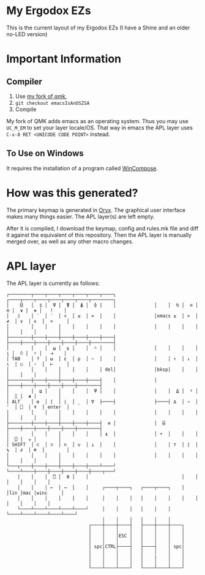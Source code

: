 # My Ergodox EZs

This is the current layout of my Ergodox EZs (I have a Shine and an older no-LED version)

# Important Information

## Compiler

1. Use [my fork of qmk](https://github.com/chewxy/qmk_firmware),
2. `git checkout emacsIsAnOSZSA`
3. Compile

My fork of QMK adds emacs as an operating system. Thus you may use `UC_M_EM` to set your layer locale/OS. That way in emacs the APL layer uses `C-x-8 RET <UNICODE CODE POINT>`  instead.

## To Use on Windows

It requires the installation of a program called [WinCompose](http://wincompose.info/).

# How was this generated?

The primary keymap is generated in [Oryx](https://configure.zsa.io). The graphical user interface makes many things easier. The APL layer(s) are left empty.

After it is compiled, I download the keymap, config and rules.mk file  and diff it against the equivalent of this repository. Then the APL layer is manually merged over, as well as any other macro changes.

# APL layer

The APL layer is currently as follows:

```
┌────────┬────┬────┬────┬────┬────┬────┐              ┌────┬────┬────┬────┬────┬────┬────────┐
│    ⌺   │  ⌶ │  ⍫ │  ⍒ │  ⍋ │  ⌽ │    │              │    │  ⍉ │  ⊖ │  ⍟ │  ⍱ │  ⍲ │   !    │
│   ◊    │ ¨  │ ¯  │ <  │ ≤  │ =  │    │              │emacs ≥  │ >  │ ≠  │ ∨  │ ∧  │  ×     │
│        │    │    │    │    │    │    │              │    │    │    │    │    │    │        │
├────────┼────┼────┼────┼────┼────┼────┤              ├────┼────┼────┼────┼────┼────┼────────┤
│        │    │  ⍹ │  ⍷ │    │  ⍨ │    │              │    │    │    │  ⍸ │  ⍥ │  ⍣ │   ⊣    │
│ TAB    │ ?  │ ⍵  │ ε  │ ⍴  │ ~  │    │              │    │ ↑  │ ↓  │ ⍳  │ ○  │ ⋆  │  ⊢     │
│        │    │    │    │    │    │ del│              │bksp│    │    │    │    │    │        │
├────────┼────┼────┼────┼────┼────┤    │              │    ├────┼────┼────┼────┼────┼────────┤
│        │  ⍶ │    │    │    │  ⍫ │    │              │    │  ⍙ │  ⍤ │    │  ⌷ │  ≢ │        │
│ ALT    │ ⍺  │ ⌈  │ ⌊  │ _  │ ∇  ├────┤              ├────┤ ∆  │ ∘  │ '  │ ⎕  │ ⍕  │ enter  │
│        │    │    │    │    │    │    │              │    │    │    │    │    │    │        │
├────────┼────┼────┼────┼────┼────┤  ≡ │              │  ⌹ ├────┼────┼────┼────┼────┼────────┤
│        │    │    │    │    │    │ ⍎  │              │ ÷  │    │    │    │  ⍠ │  ⍪ │        │
│ SHIFT  │ ⊂  │ ⊃  │ ∩  │ ∪  │ ⊥  │    │              │    │ ⊤  │ |  │ ⍀  │ ⌿  │ ⍝  │        │
│        │    │    │    │    │    │    │              │    │    │    │    │    │    │        │
└───┬────┼────┼────┼────┼────┼────┴────┘              └────┴────┼────┼────┼────┼────┼────┬───┘
    │    │    │  ⍞ │  ⍬ │    │                                  │    │    │    │    │    │
    │    │    │ ←  │ →  │    │     ┌────┬────┐   ┌────┬────┐    │    │lin │mac │winc     │
    │    │    │    │    │    │     │    │    │   │    │    │    │    │    │    │    │    │
    └────┴────┴────┴────┴────┘     │    │    │   │    │    │    └────┴────┴────┴────┴────┘
                                   │    │    │   │    │    │
                              ┌────┼────┼────┤   ├────┼────┼────┐
                              │    │    │    │   │    │    │    │
                              │    │    │ESC │   │    │    │    │
                              │    │    │    │   │    │    │    │
                              │ spc│CTRL├────┤   ├────┤    │ spc|
                              │    │    │    │   │    │    │    │
                              │    │    │    │   │    |    │    │
                              │    │    │    │   │    │    │    │
                              └────┴────┴────┘   └────┴────┴────┘
```
